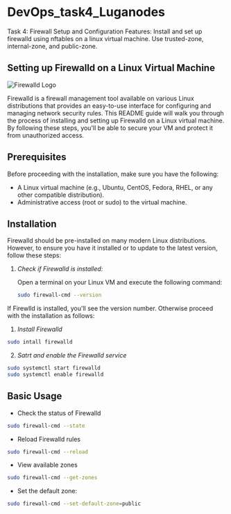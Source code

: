 # DevOps_task4_Luganodes
Task 4: Firewall Setup and Configuration Features:  Install and set up firewalld using nftables on a linux virtual machine. Use trusted-zone, internal-zone, and public-zone.

## Setting up Firewalld on a Linux Virtual Machine

![Firewalld Logo](https://raw.githubusercontent.com/firewalld/firewalld/master/icons/firewalld-logo.png)

Firewalld is a firewall management tool available on various Linux distributions that provides an easy-to-use interface for configuring and managing network security rules. This README guide will walk you through the process of installing and setting up Firewalld on a Linux virtual machine. By following these steps, you'll be able to secure your VM and protect it from unauthorized access.

## Prerequisites

Before proceeding with the installation, make sure you have the following:

- A Linux virtual machine (e.g., Ubuntu, CentOS, Fedora, RHEL, or any other compatible distribution).
- Administrative access (root or sudo) to the virtual machine.

## Installation

Firewalld should be pre-installed on many modern Linux distributions. However, to ensure you have it installed or to update to the latest version, follow these steps:

1. *Check if Firewalld is installed:*

   Open a terminal on your Linux VM and execute the following command:

   ```bash
   sudo firewall-cmd --version
If Firewlld is installed, you'll see the version number. Otherwise proceed with the installation as follows:
1. *Install Firewalld*
```bash
sudo intall firewalld
```
2. *Satrt and enable the Firewalld service*
```bash
sudo systemctl start firewalld
sudo systemctl enable firewalld
```
## Basic Usage
- Check the status of Firewalld
```bash
sudo firewall-cmd --state
```
- Reload Firewalld rules
```bash
sudo firewall-cmd --reload
```
- View available zones
```bash
sudo firewall-cmd --get-zones
```
- Set the default zone:
```bash
sudo firewall-cmd --set-default-zone=public
```


   
